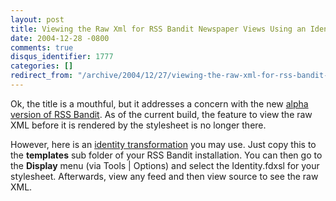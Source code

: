 ```yaml
---
layout: post
title: Viewing the Raw Xml for RSS Bandit Newspaper Views Using an Identity Transformation
date: 2004-12-28 -0800
comments: true
disqus_identifier: 1777
categories: []
redirect_from: "/archive/2004/12/27/viewing-the-raw-xml-for-rss-bandit-newspaper-views-using-an-identity-transformation.aspx/"
---
```


Ok, the title is a mouthful, but it addresses a concern with the new
[alpha version of RSS
Bandit](http://www.25hoursaday.com/weblog/PermaLink.aspx?guid=a0007553-f42b-430c-beb5-39a82ebc7560).
As of the current build, the feature to view the raw XML before it is
rendered by the stylesheet is no longer there.

However, here is an [identity
transformation](http://haacked.com/xslt/identity.zip) you may use. Just
copy this to the **templates** sub folder of your RSS Bandit
installation. You can then go to the **Display** menu (via Tools |
Options) and select the Identity.fdxsl for your stylesheet. Afterwards,
view any feed and then view source to see the raw XML.

